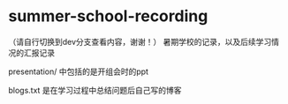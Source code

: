 # summer-school-recording

（请自行切换到dev分支查看内容，谢谢！）
暑期学校的记录，以及后续学习情况的汇报记录

presentation/ 中包括的是开组会时的ppt

blogs.txt 是在学习过程中总结问题后自己写的博客
